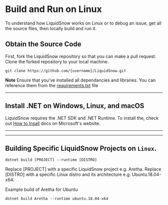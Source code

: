 # Build and Run on Linux

To understand how LiquidSnow works on Linux or to debug an issue, get all the source files, then locally build and run it.

## Obtain the Source Code

First, fork the LiquidSnow repository so that you can make a pull request. Clone the forked repository to your local machine.

```
git clone https://github.com/{username}/LiquidSnow.git
```

**Note** Ensure that you've installed all dependancies and libraries. You can reference them from the [requirements.txt](../requirements.txt) file

---

## Install .NET on Windows, Linux, and macOS
LiquidSnow requires the .NET SDK and .NET Runtime.
To install the, check out [How to Insall](https://docs.microsoft.com/en-gb/dotnet/core/install/) docs on Microsoft's website.

---
---
## Building Specific LiquidSnow Projects on `Linux`.
```
dotnet build [PROJECT] --runtime [DISTRO]
```
Replace [PROJECT] with a specific LiquidSnow project e.g. Aretha.
Replace [DISTRO] with a specific Linux distro and its architecture e.g. Ubuntu.18.04-x64.

Example build of Aretha for Ubuntu
```
dotnet build Aretha --runtime ubuntu.18.04-x64
```



